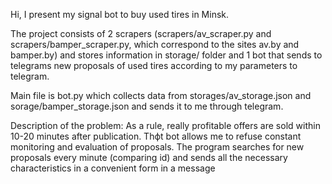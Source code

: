 Hi, I present my signal bot to buy used tires in Minsk.

The project consists of 2 scrapers (scrapers/av_scraper.py and scrapers/bamper_scraper.py, which correspond to the sites av.by and bamper.by) and stores information in storage/ folder and 1 bot that sends to telegrams new proposals of used tires according to my parameters to telegram.

Main file is bot.py which collects data from storages/av_storage.json and sorage/bamper_storage.json and sends it to me through telegram.

Description of the problem: 
As a rule, really profitable offers are sold within 10-20 minutes after publication. Thфt bot allows me to refuse constant monitoring and evaluation of proposals.
The program searches for new proposals every minute (comparing id) and sends all the necessary characteristics in a convenient form in a message

